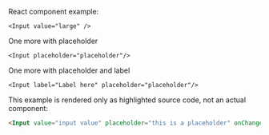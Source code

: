 React component example:

    <Input value="large" />

One more with placeholder

```example
<Input placeholder="placeholder"/>
```

One more with placeholder and label

```example
<Input label="Label here" placeholder="placeholder"/>
```

This example is rendered only as highlighted source code, not an actual component:

```html
<Input value="input value" placeholder="this is a placeholder" onChange=func()/>
```
